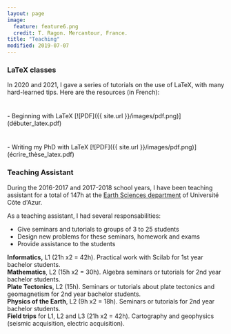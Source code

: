 ```yaml
---
layout: page
image:
  feature: feature6.png
  credit: T. Ragon. Mercantour, France.
title: "Teaching"
modified: 2019-07-07
---
```



### LaTeX classes
In 2020 and 2021, I gave a series of tutorials on the use of LaTeX, with many hard-learned tips. Here are the resources (in French):  
<hr style="height:10px; visibility:hidden;" /> - Beginning with LaTeX [![PDF]({{ site.url }}/images/pdf.png)](débuter_latex.pdf)
<hr style="height:10px; visibility:hidden;" /> - Writing my PhD with LaTeX [![PDF]({{ site.url }}/images/pdf.png)](écrire_thèse_latex.pdf)

### Teaching Assistant
During the 2016-2017 and 2017-2018 school years, I have been teaching assistant for a total of 147h at the [Earth Sciences department](https://st-unice.oca.eu/?lang=fr) of Université Côte d'Azur.

As a teaching assistant, I had several responsabilities:  
- Give seminars and tutorials to groups of 3 to 25 students
- Design new problems for these seminars, homework and exams
- Provide assistance to the students

**Informatics,** L1 (21h x2 = 42h). Practical work with Scilab for 1st year bachelor students.  
**Mathematics**, L2 (15h x2 = 30h). Algebra seminars or tutorials for 2nd year bachelor students.  
**Plate Tectonics**, L2 (15h). Seminars or tutorials about plate tectonics and geomagnetism for 2nd year bachelor students.  
**Physics of the Earth**, L2 (9h x2 = 18h). Seminars or tutorials for 2nd year bachelor students.  
**Field trips** for L1, L2 and L3 (21h x2 = 42h). Cartography and geophysics (seismic acquisition, electric acquisition).